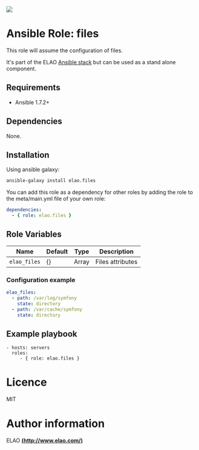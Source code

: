 <img src="http://www.elao.com/images/corpo/logo_red_small.png"/>

# Ansible Role: files

This role will assume the configuration of files.

It's part of the ELAO [Ansible stack](http://ansible.elao.com) but can be used as a stand alone component.

## Requirements

- Ansible 1.7.2+

## Dependencies

None.

## Installation

Using ansible galaxy:

```bash
ansible-galaxy install elao.files
```
You can add this role as a dependency for other roles by adding the role to the meta/main.yml file of your own role:

```yaml
dependencies:
  - { role: elao.files }
```

## Role Variables

| Name         | Default | Type  | Description      |
| ------------ | ------- | ----  | ---------------- |
| `elao_files` | {}      | Array | Files attributes |

### Configuration example

```yaml
elao_files:
  - path: /var/log/symfony
    state: directory
  - path: /var/cache/symfony
    state: directory
```

## Example playbook

    - hosts: servers
      roles:
         - { role: elao.files }

# Licence

MIT

# Author information

ELAO [**(http://www.elao.com/)**](http://www.elao.com)
